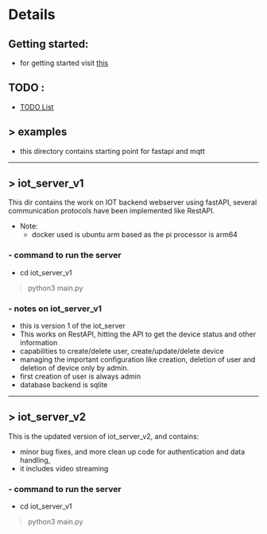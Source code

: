 # Details

## Getting started:
* for getting started visit [this](docs/Getting_Started.md)

## TODO :
* [TODO List](docs/TODO.md)

## > examples 
* this directory contains starting point for fastapi and mqtt
---

## > iot_server_v1

This dir contains the work on IOT backend webserver using fastAPI,
several communication protocols have been implemented like RestAPI.

* Note:
    -  docker used is ubuntu arm based as the pi processor is arm64


### - command to run the server
* cd iot_server_v1
> python3 main.py

### - notes on iot_server_v1
* this is version 1 of the iot_server
* This works on RestAPI, hitting the API to get the device status and other information
* capabilities to create/delete user, create/update/delete device
* managing the important configuration like creation, deletion of user and deletion of device only by admin.
* first creation of user is always admin
* database backend is sqlite
---

## > iot_server_v2
This is the updated version of iot_server_v2, and contains:
* minor bug fixes, and more clean up code for authentication and data handling,
* it includes video streaming

### - command to run the server
* cd iot_server_v1
> python3 main.py
